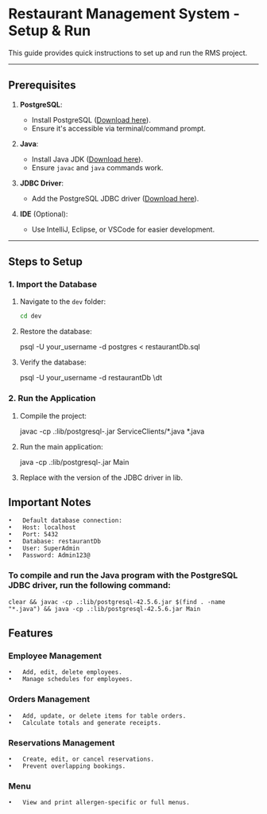 # Restaurant Management System - Setup & Run

This guide provides quick instructions to set up and run the RMS project.

---

## Prerequisites

1. **PostgreSQL**:
   - Install PostgreSQL ([Download here](https://www.postgresql.org/download/)).
   - Ensure it's accessible via terminal/command prompt.

2. **Java**:
   - Install Java JDK ([Download here](https://www.oracle.com/java/technologies/javase-jdk-downloads.html)).
   - Ensure `javac` and `java` commands work.

3. **JDBC Driver**:
   - Add the PostgreSQL JDBC driver ([Download here](https://jdbc.postgresql.org/)).

4. **IDE** (Optional):
   - Use IntelliJ, Eclipse, or VSCode for easier development.

---

## Steps to Setup

### 1. Import the Database

1. Navigate to the `dev` folder:
   ```bash
   cd dev

2.	Restore the database:

	psql -U your_username -d postgres < restaurantDb.sql


3.	Verify the database:

	psql -U your_username -d restaurantDb
	\dt

### 2. Run the Application

1.	Compile the project:

	javac -cp .:lib/postgresql-<version>.jar ServiceClients/*.java *.java


2.	Run the main application:

	java -cp .:lib/postgresql-<version>.jar Main


3.	Replace <version> with the version of the JDBC driver in lib.

## Important Notes
	•	Default database connection:
	•	Host: localhost
	•	Port: 5432
	•	Database: restaurantDb
	•	User: SuperAdmin
	•	Password: Admin123@

### To compile and run the Java program with the PostgreSQL JDBC driver, run the following command:
	
	clear && javac -cp .:lib/postgresql-42.5.6.jar $(find . -name "*.java") && java -cp .:lib/postgresql-42.5.6.jar Main

## Features

### Employee Management

	•	Add, edit, delete employees.
	•	Manage schedules for employees.

### Orders Management

	•	Add, update, or delete items for table orders.
	•	Calculate totals and generate receipts.

### Reservations Management

	•	Create, edit, or cancel reservations.
	•	Prevent overlapping bookings.

### Menu

	•	View and print allergen-specific or full menus.




